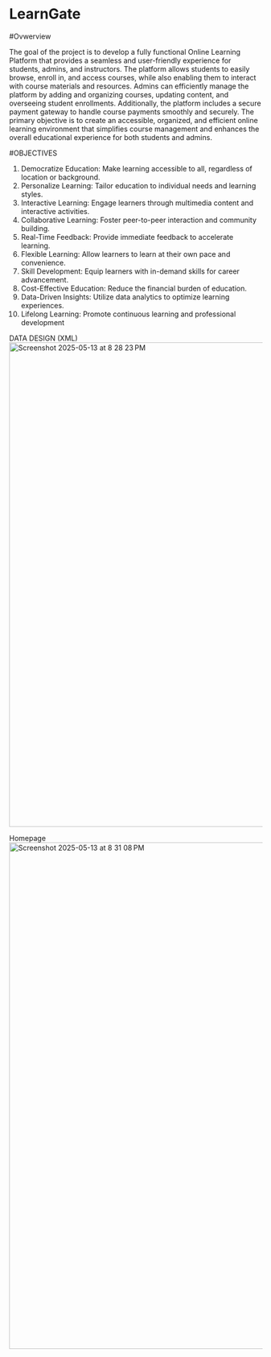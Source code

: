 # LearnGate

#Ovwerview

The goal of the project is to develop a fully functional Online Learning Platform
that provides a seamless and user-friendly experience for students, admins,
and instructors. The platform allows students to easily browse, enroll in, and
access courses, while also enabling them to interact with course materials and
resources. Admins can efficiently manage the platform by adding and
organizing courses, updating content, and overseeing student enrollments.
Additionally, the platform includes a secure payment gateway to handle course
payments smoothly and securely. The primary objective is to create an
accessible, organized, and efficient online learning environment that simplifies
course management and enhances the overall educational experience for both
students and admins.

#OBJECTIVES

1. Democratize Education: Make learning accessible to all, regardless of location
or background.
2. Personalize Learning: Tailor education to individual needs and learning styles.
3. Interactive Learning: Engage learners through multimedia content and
interactive activities.
4. Collaborative Learning: Foster peer-to-peer interaction and community building.
5. Real-Time Feedback: Provide immediate feedback to accelerate learning.
6. Flexible Learning: Allow learners to learn at their own pace and convenience.
7. Skill Development: Equip learners with in-demand skills for career
advancement.
8. Cost-Effective Education: Reduce the financial burden of education.
9. Data-Driven Insights: Utilize data analytics to optimize learning experiences.
10. Lifelong Learning: Promote continuous learning and professional development

DATA DESIGN (XML)
<img width="963" alt="Screenshot 2025-05-13 at 8 28 23 PM" src="https://github.com/user-attachments/assets/60654a98-a3f3-445e-9898-e2a82e23e83e" />

Homepage
<img width="1007" alt="Screenshot 2025-05-13 at 8 31 08 PM" src="https://github.com/user-attachments/assets/f5e2876b-554f-46b5-a99a-3e6369dee0fc" />


